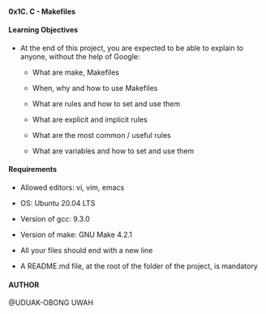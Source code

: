 #### 0x1C. C - Makefiles

#### Learning Objectives

* At the end of this project, you are expected to be able to explain to anyone, without the help of Google:

	* What are make, Makefiles

	* When, why and how to use Makefiles

	* What are rules and how to set and use them

	* What are explicit and implicit rules

	* What are the most common / useful rules

	* What are variables and how to set and use them


#### Requirements

* Allowed editors: vi, vim, emacs

* OS: Ubuntu 20.04 LTS

* Version of gcc: 9.3.0

* Version of make: GNU Make 4.2.1

* All your files should end with a new line

* A README.md file, at the root of the folder of the project, is mandatory

#### AUTHOR

@UDUAK-OBONG UWAH
